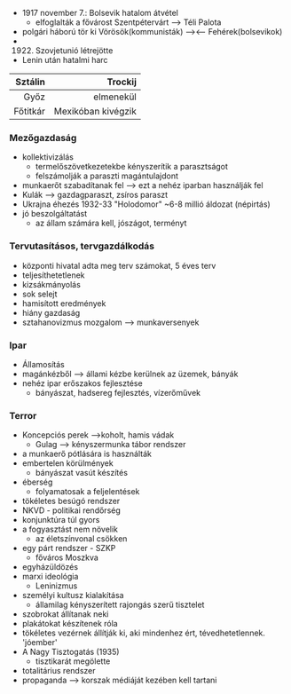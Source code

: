 - 1917 november 7.: Bolsevik hatalom átvétel
	- elfoglalták a fővárost Szentpétervárt --> Téli Palota
- polgári háború tör ki Vörösök(kommunisták) --><-- Fehérek(bolsevikok)
- 1922. Szovjetunió létrejötte
- Lenin után hatalmi harc

| Sztálin | Trockij | 
 | -------: | -------: |
 | Győz | elmenekül|
 | Főtitkár | Mexikóban kivégzik |
### Mezőgazdaság
- kollektivizálás
	- termelőszövetkezetekbe kényszerítik a parasztságot
	- felszámolják a paraszti magántulajdont
- munkaerőt szabadítanak fel --> ezt a nehéz iparban használják fel
- Kulák --> gazdagparaszt, zsíros paraszt
- Ukrajna éhezés 1932-33 "Holodomor" ~6-8 millió áldozat (népirtás)
- jó beszolgáltatást
	- az állam számára kell, jószágot, terményt
### Tervutasításos, tervgazdálkodás
- központi hivatal adta meg terv számokat, 5 éves terv
- teljesíthetetlenek
- kizsákmányolás
- sok selejt
- hamisított eredmények
- hiány gazdaság
- sztahanovizmus mozgalom --> munkaversenyek
### Ipar
- Államosítás
- magánkézből --> állami kézbe kerülnek az üzemek, bányák
- nehéz ipar erőszakos fejlesztése
	- bányászat, hadsereg fejlesztés, vízerőművek
### Terror
- Koncepciós perek -->koholt, hamis vádak
	- Gulag --> kényszermunka tábor rendszer
- a munkaerő pótlására is használták
- embertelen körülmények
	- bányászat vasút készítés
- éberség
	- folyamatosak a feljelentések
- tökéletes besúgó rendszer
- NKVD - politikai rendőrség
- konjunktúra túl gyors
- a fogyasztást nem növelik
	- az életszínvonal csökken
- egy párt rendszer - SZKP
	- főváros Moszkva
- egyházüldözés
- marxi ideológia
	- Leninizmus
- személyi kultusz kialakítása
	- államilag kényszerített rajongás szerű tisztelet
- szobrokat állítanak neki
- plakátokat készítenek róla
- tökéletes vezérnek állítják ki, aki mindenhez ért, tévedhetetlennek. 'jóember'
- A Nagy Tisztogatás (1935)
	- tisztikarát megölette
- totalitárius rendszer
- propaganda --> korszak médiáját kezében kell tartani